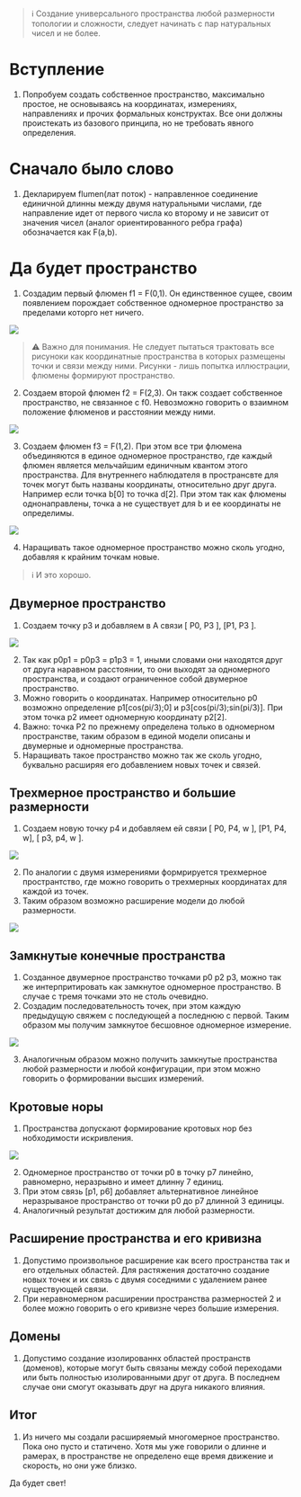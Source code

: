 > :information_source: Cоздание универсального пространства любой размерности 
топологии и сложности, следует начинать с пар натуральных чисел и не более.



# Вступление

1. Попробуем создать собственное пространство, максимально простое, не основываясь 
на координатах, измерениях, направлениях и прочих формальных конструктах. Все они 
должны проистекать из базового принципа, но не требовать явного определения.



# Сначало было слово

1. Декларируем flumen(лат поток) - направленное соединение единичной длинны
между двумя натуральными числами, где направление идет от первого числа ко второму 
и не зависит от значения чисел (аналог ориентированного ребра графа) обозначается
как F(a,b).



# Да будет пространство

1. Создадим первый флюмен f1 = F(0,1). Он единственное сущее, своим появлением 
порождает собственное одномерное пространство за пределами которго нет ничего.

![](../images/f1.svg)

> :warning: Важно для понимания. Не следует пытаться трактовать все рисуноки 
как координатные пространства в которых размещены точки и связи между ними. 
Рисунки - лишь попытка иллюстрации, флюмены формируют пространство.

2. Создаем второй флюмен f2 = F(2,3). Он такж создает собственное пространство, 
не связанное с f0. Невозможно говорить о взаимном положение флюменов и расстоянии 
между ними.

![](../images/f1f2.svg)

3. Создаем флюмен f3 = F(1,2). При этом все три флюмена объединяются в единое одномерное 
пространство, где каждый флюмен является мельчайшим единичным квантом этого пространства.
Для внутреннего наблюдателя в пространсвте для точек могут быть названы координаты, 
относительно друг друга. Например если точка b[0] то точка d[2]. При этом так как флюмены
однонаправлены, точка a не существует для b и ее координаты не определимы. 

![](../images/f1f2f3.svg)

4. Наращивать такое одномерное пространство можно сколь угодно, добавляя к крайним точкам новые.

> :information_source: И это хорошо. 



## Двумерное пространство

1. Cоздаем точку p3 и добавляем в А связи [ P0, P3 ], [P1, P3 ].

![](./space/p3.svg)

2. Так как p0p1 = p0p3 = p1p3 = 1, иными словами они находятся друг от друга наравном расстоянии, то они выходят за одномерного пространства, и создают ограниченное собой двумерное пространство.
3. Можно говорить о координатах. Например относительно p0 возможно определение p1[cos(pi/3);0] и p3[cos(pi/3);sin(pi/3)]. При этом точка p2 имеет одномерную координату p2[2].
4. Важно: точка P2 по прежнему определена только в одномерном пространстве, таким образом в единой модели описаны и двумерные и одномерные пространства.
5. Наращивать такое пространство можно так же сколь угодно, буквально расширяя его добавлением новых точек и связей. 



## Трехмерное пространство и большие размерности

1. Создаем новую точку p4 и добавляем ей связи [ P0, P4, w ], [P1, P4, w], [ p3, p4, w ].

![](./space/p4.svg)

2. По аналогии с двумя измерениями формрируется трехмерное пространтство, где можно говорить о трехмерных координатах для каждой из точек.
3. Таким образом возможно расширение модели до любой размерности.

![](./space/p5.svg)




## Замкнутые конечные пространства

1. Cозданное двумерное пространство точками p0 p2 p3, можно так же интерпритировать как замкнутое одномерное пространство. В случае с тремя точками это не столь очевидно. 
2. Создадим последовательность точек, при этом каждую предыдущую свяжем с последующей а последнюю с первой. Таким образом мы получим замкнутое бесшовное одномерное измерение.

![](./space/2dloop.svg)

3. Аналогичным образом можно получить замкнутые пространства любой размерности и любой конфигурации, при этом можно говорить о формировании высших измерений.



## Кротовые норы

1. Пространства допускают формирование кротовых нор без нобходимости искривления.

![](./space/wormhole.svg)

2. Одномерное пространство от точки p0 в точку p7 линейно, равномерно, неразрывно и имеет длинну 7 единиц.
3. При этом связь [p1, p6] добавляет альтернативное линейное неразрываное пространство от точки p0 до p7 длинной 3 единицы.
4. Аналогичный результат достижим для любой размерности.



## Расширение пространства и его кривизна

1. Допустимо произвольное расширение как всего пространства так и его отдельных областей.
Для растяжения достаточно создание новых точек и их связь с двумя соседними с удалением ранее существующей связи.
0. При неравномерном расширении пространства размерностей 2 и более можно говорить о его кривизне через большие измерения.



## Домены

1. Допустимо создание изолированнх областей пространств (доменов), которые могут быть связаны между собой переходами или быть полностью изолированными друг от друга.
В последнем случае они смогут оказывать друг на друга никакого влияния.



## Итог

1. Из ничего мы создали расширяемый многомерное пространство. Пока оно пусто и статичено. 
Хотя мы уже говорили о длинне и рамерах, в пространстве не определено еще время движение и скорость, но они уже близко. 

Да будет свет!


